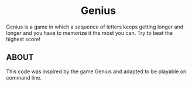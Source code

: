 <h1 align="center"> Genius </h1>

Genius is a game in which a sequence of letters keeps getting longer and longer and you have to memorize it the most you can.
Try to beat the highest score!

## __ABOUT__
This code was inspired by the game Genius and adapted to be playable on command line. 
